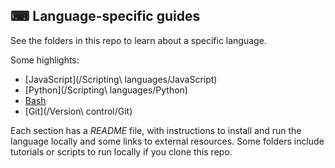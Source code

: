 

## ⌨ Language-specific guides
See the folders in this repo to learn about a specific language.

Some highlights:

- [JavaScript](/Scripting\ languages/JavaScript)
- [Python](/Scripting\ languages/Python)
- [Bash](/Shell/Bash)
- [Git](/Version\ control/Git)

Each section has a _README_ file, with instructions to install and run the language locally and some links to external resources. Some folders include tutorials or scripts to run locally if you clone this repo.

<!--stackedit_data:
eyJwcm9wZXJ0aWVzIjoiZXh0ZW5zaW9uczpcbiAgcHJlc2V0Oi
BnZm1cbiIsImhpc3RvcnkiOlsxOTI5OTI4NDE2XX0=
-->